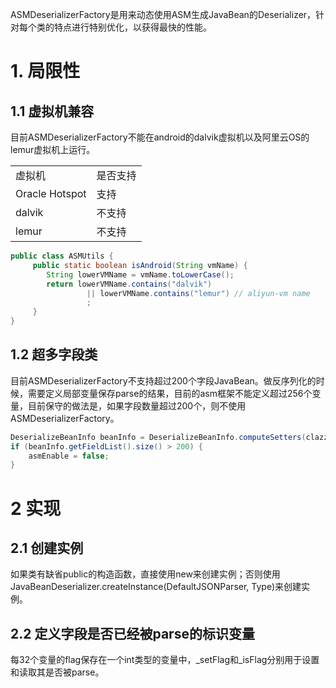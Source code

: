 ASMDeserializerFactory是用来动态使用ASM生成JavaBean的Deserializer，针对每个类的特点进行特别优化，以获得最快的性能。
# 1. 局限性
## 1.1 虚拟机兼容
目前ASMDeserializerFactory不能在android的dalvik虚拟机以及阿里云OS的lemur虚拟机上运行。
<table>
<tr><td>虚拟机</td><td>是否支持</td></tr>
<tr><td>Oracle Hotspot</td><td>支持</td></tr>
<tr><td>dalvik</td><td>不支持</td></tr>
<tr><td>lemur</td><td>不支持</td></tr>
</table>

```java
public class ASMUtils {
     public static boolean isAndroid(String vmName) {
     	String lowerVMName = vmName.toLowerCase();
        return lowerVMName.contains("dalvik") 
                 || lowerVMName.contains("lemur") // aliyun-vm name
                 ;
     }
}
```
## 1.2 超多字段类
目前ASMDeserializerFactory不支持超过200个字段JavaBean。做反序列化的时候，需要定义局部变量保存parse的结果，目前的asm框架不能定义超过256个变量，目前保守的做法是，如果字段数量超过200个，则不使用ASMDeserializerFactory。

```java
DeserializeBeanInfo beanInfo = DeserializeBeanInfo.computeSetters(clazz, type);
if (beanInfo.getFieldList().size() > 200) {
    asmEnable = false;
}   
```

# 2 实现
## 2.1 创建实例
如果类有缺省public的构造函数，直接使用new来创建实例；否则使用JavaBeanDeserializer.createInstance(DefaultJSONParser, Type)来创建实例。

## 2.2 定义字段是否已经被parse的标识变量
每32个变量的flag保存在一个int类型的变量中，_setFlag和_isFlag分别用于设置和读取其是否被parse。